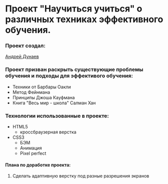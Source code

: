 # Проект "Научиться учиться" о различных техниках эффективного обучения.

### Проект создал:
[Андрей Дунаев](https://github.com/Andrey1079)

### Проект призван раскрыть существующие проблемы обучения и подходы для эффективого обучения:
- Техники от Барбары Оакли
- Метод Фейнмана
- Принципы Джоша Кауфмана
- Книга "Весь мир - школа" Салман Хан

### Технологии использованные в проекте:
- HTML5
  - кроссбраузерная верстка
- CSS3
  - БЭМ
  - Анимация
  - Pixel perfect

#### Плана по доработке проекта:
1. Сделать адаптивную верстку под разные разрешения экранов
